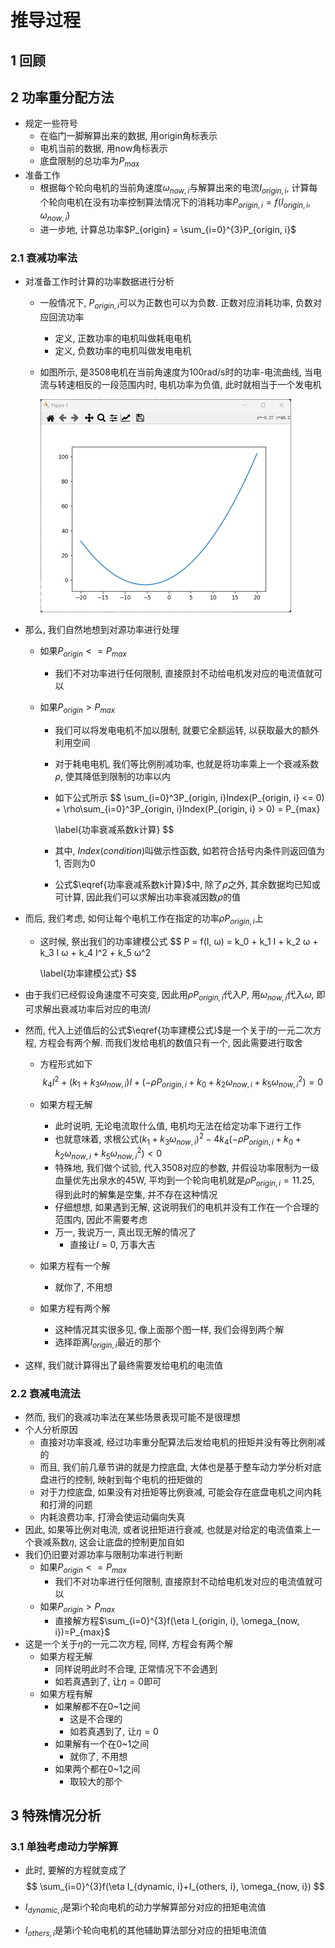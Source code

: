 # 推导过程

## 1 回顾

## 2 功率重分配方法

- 规定一些符号
  - 在临门一脚解算出来的数据, 用origin角标表示
  - 电机当前的数据, 用now角标表示
  - 底盘限制的总功率为$P_{max}$
- 准备工作
  - 根据每个轮向电机的当前角速度$\omega_{now, i}$与解算出来的电流$I_{origin, i}$, 计算每个轮向电机在没有功率控制算法情况下的消耗功率$P_{origin, i} = f(I_{origin, i}, \omega_{now, i})$
  - 进一步地, 计算总功率$P_{origin} = \sum_{i=0}^{3}P_{origin, i}$

### 2.1 衰减功率法

- 对准备工作时计算的功率数据进行分析

  - 一般情况下, $P_{origin, i}$可以为正数也可以为负数. 正数对应消耗功率, 负数对应回流功率

    - 定义, 正数功率的电机叫做耗电电机
    - 定义, 负数功率的电机叫做发电电机

  - 如图所示, 是3508电机在当前角速度为100rad/s时的功率-电流曲线, 当电流与转速相反的一段范围内时, 电机功率为负值, 此时就相当于一个发电机

    <img src="markdown.assets/1.png" alt="image-20250126205220701" style="zoom:50%;" />

- 那么, 我们自然地想到对源功率进行处理

  - 如果$P_{origin} <= P_{max}$

    - 我们不对功率进行任何限制, 直接原封不动给电机发对应的电流值就可以

  - 如果$P_{origin} > P_{max}$

    - 我们可以将发电电机不加以限制, 就要它全额运转, 以获取最大的额外利用空间

    - 对于耗电电机, 我们等比例削减功率, 也就是将功率乘上一个衰减系数$\rho$, 使其降低到限制的功率以内

    - 如下公式所示
      $$
      \sum_{i=0}^3P_{origin, i}Index(P_{origin, i} <= 0) + \rho\sum_{i=0}^3P_{origin, i}Index(P_{origin, i} > 0) = P_{max}
      
      \label{功率衰减系数k计算}
      $$

    - 其中, $Index(condition)$叫做示性函数, 如若符合括号内条件则返回值为1, 否则为0

    - 公式$\eqref{功率衰减系数k计算}$中, 除了$\rho$之外, 其余数据均已知或可计算, 因此我们可以求解出功率衰减因数$\rho$的值

- 而后, 我们考虑, 如何让每个电机工作在指定的功率$\rho P_{origin, i}$上

  - 这时候, 祭出我们的功率建模公式
    $$
    P = f(I, ω) = k_0 + k_1 I + k_2 ω + k_3 I ω + k_4 I^2 + k_5 ω^2
    
    \label{功率建模公式}
    $$
  
- 由于我们已经假设角速度不可突变, 因此用$\rho P_{origin, i}$代入$P$, 用$\omega_{now, i}$代入$\omega$, 即可求解出衰减功率后对应的电流$I$
  
- 然而, 代入上述值后的公式$\eqref{功率建模公式}$是一个关于$I$的一元二次方程, 方程会有两个解. 而我们发给电机的数值只有一个, 因此需要进行取舍

  - 方程形式如下
    $$
    k_4 I^2 + (k_1 + k_3 \omega_{now, i}) I + (-\rho P_{origin, i} + k_0 + k_2 \omega_{now, i} + k_5 \omega_{now, i}^2) = 0
    $$
    
  - 如果方程无解

    - 此时说明, 无论电流取什么值, 电机均无法在给定功率下进行工作
    - 也就意味着, 求根公式$(k_1 + k_3 \omega_{now, i})^2 - 4 k_4 (-\rho P_{origin, i} + k_0 + k_2 \omega_{now, i} + k_5 \omega_{now, i}^2) < 0$
    - 特殊地, 我们做个试验, 代入3508对应的参数, 并假设功率限制为一级血量优先出泉水的45W, 平均到一个轮向电机就是$\rho P_{origin, i} = 11.25$, 得到此时的解集是空集, 并不存在这种情况
    - 仔细想想, 如果遇到无解, 这说明我们的电机并没有工作在一个合理的范围内, 因此不需要考虑
    - 万一, 我说万一, 真出现无解的情况了
      - 直接让$I = 0$, 万事大吉

  - 如果方程有一个解

    - 就你了, 不用想

  - 如果方程有两个解

    - 这种情况其实很多见, 像上面那个图一样, 我们会得到两个解
    - 选择距离$I_{origin, i}$最近的那个

- 这样, 我们就计算得出了最终需要发给电机的电流值

### 2.2 衰减电流法

- 然而, 我们的衰减功率法在某些场景表现可能不是很理想
- 个人分析原因
  - 直接对功率衰减, 经过功率重分配算法后发给电机的扭矩并没有等比例削减的
  - 而且, 我们前几章节讲的就是力控底盘, 大体也是基于整车动力学分析对底盘进行的控制, 映射到每个电机的扭矩做的
  - 对于力控底盘, 如果没有对扭矩等比例衰减, 可能会存在底盘电机之间内耗和打滑的问题
  - 内耗浪费功率, 打滑会使运动偏向失真
- 因此, 如果等比例对电流, 或者说扭矩进行衰减, 也就是对给定的电流值乘上一个衰减系数$\eta$, 这会让底盘的控制更加自如
- 我们仍旧要对源功率与限制功率进行判断
  - 如果$P_{origin} <= P_{max}$
    - 我们不对功率进行任何限制, 直接原封不动给电机发对应的电流值就可以
  - 如果$P_{origin} > P_{max}$
    - 直接解方程$\sum_{i=0}^{3}f(\eta I_{origin, i}, \omega_{now, i})=P_{max}$
- 这是一个关于$\eta$的一元二次方程, 同样, 方程会有两个解
  - 如果方程无解
    - 同样说明此时不合理, 正常情况下不会遇到
    - 如若真遇到了, 让$\eta=0$即可
  - 如果方程有解
    - 如果解都不在0~1之间
      - 这是不合理的
      - 如若真遇到了, 让$\eta=0$
    - 如果解有一个在0~1之间
      - 就你了, 不用想
    - 如果两个都在0~1之间
      - 取较大的那个

## 3 特殊情况分析

### 3.1 单独考虑动力学解算

- 此时, 要解的方程就变成了
  $$
  \sum_{i=0}^{3}f(\eta I_{dynamic, i}+I_{others, i}, \omega_{now, i})
  $$

- $I_{dynamic, i}$是第i个轮向电机的动力学解算部分对应的扭矩电流值

- $I_{others, i}$是第i个轮向电机的其他辅助算法部分对应的扭矩电流值
